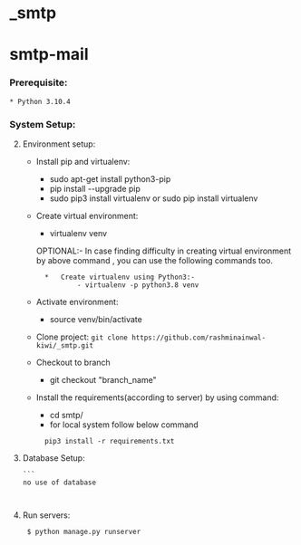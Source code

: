 # _smtp

# smtp-mail


### Prerequisite:

    * Python 3.10.4

    

### System Setup:

2. Environment setup:

    * Install pip and virtualenv:
        - sudo apt-get install python3-pip
        - pip install --upgrade pip
        - sudo pip3 install virtualenv or sudo pip install virtualenv

    * Create virtual environment:
        - virtualenv venv

        OPTIONAL:- In case finding difficulty in creating virtual environment by
                  above command , you can use the following commands too.

            *   Create virtualenv using Python3:-
                    - virtualenv -p python3.8 venv
          

    * Activate environment:
        - source venv/bin/activate

    * Clone project:
          ```
            git clone https://github.com/rashminainwal-kiwi/_smtp.git
          ```

    * Checkout to branch
        - git checkout "branch_name"

    * Install the requirements(according to server) by using command:
        - cd smtp/
        * for local system follow below command
        ```
          pip3 install -r requirements.txt
        ```
        
3. Database Setup:

       ```
       no use of database
     ```


4. Run servers:
    ```
     $ python manage.py runserver
    ```


